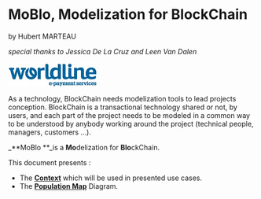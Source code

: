 # MoBlo, Modelization for BlockChain

by Hubert MARTEAU

_special thanks to Jessica De La Cruz and Leen Van Dalen_

[![](/assets/WorldLine-Logo-petit.jpg)](http://worldline.com)

As a technology, BlockChain needs modelization tools to lead projects conception. BlockChain is a transactional technology shared or not, by users, and each part of the project needs to be modeled in a common way to be understood by anybody working around the project \(technical people, managers, customers …\).

_**MoBlo **_is a **Mo**delization for **Blo**ckChain.



This document presents :

* The [**Context**](/context.md) which will be used in presented use cases.
* The [**Population Map**](/pm.md) Diagram.




